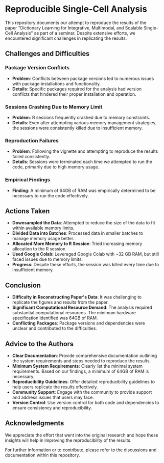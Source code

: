 # Reproducible Single-Cell Analysis

This repository documents our attempt to reproduce the results of the paper "Dictionary Learning for Integrative, Multimodal, and Scalable Single-Cell Analysis" as part of a seminar. Despite extensive efforts, we encountered significant challenges in replicating the results.

## Challenges and Difficulties

### Package Version Conflicts
- **Problem**: Conflicts between package versions led to numerous issues with package installations and functionality.
- **Details**: Specific packages required for the analysis had version conflicts that hindered their proper installation and operation.

### Sessions Crashing Due to Memory Limit
- **Problem**: R sessions frequently crashed due to memory constraints.
- **Details**: Even after attempting various memory management strategies, the sessions were consistently killed due to insufficient memory.

### Reproduction Failures
- **Problem**: Following the vignette and attempting to reproduce the results failed consistently.
- **Details**: Sessions were terminated each time we attempted to run the code, primarily due to high memory usage.

### Empirical Findings
- **Finding**: A minimum of 64GB of RAM was empirically determined to be necessary to run the code effectively.

## Actions Taken

- **Downsampled the Data**: Attempted to reduce the size of the data to fit within available memory limits.
- **Divided Data into Batches**: Processed data in smaller batches to manage memory usage better.
- **Allocated More Memory to R Session**: Tried increasing memory allocation to the R session.
- **Used Google Colab**: Leveraged Google Colab with ~32 GB RAM, but still faced issues due to memory limits.
- **Progress**: Despite these efforts, the session was killed every time due to insufficient memory.

## Conclusion

- **Difficulty in Reconstructing Paper's Data**: It was challenging to replicate the figures and results from the paper.
- **Significant Computational Resource Demand**: The analysis required substantial computational resources. The minimum hardware specification identified was 64GB of RAM.
- **Conflicting Packages**: Package versions and dependencies were unclear and contributed to the difficulties.

## Advice to the Authors

- **Clear Documentation**: Provide comprehensive documentation outlining the system requirements and steps needed to reproduce the results.
- **Minimum System Requirements**: Clearly list the minimal system requirements. Based on our findings, a minimum of 64GB of RAM is necessary.
- **Reproducibility Guidelines**: Offer detailed reproducibility guidelines to help users replicate the results effectively.
- **Community Support**: Engage with the community to provide support and address issues that users may face.
- **Version Control**: Use version control for both code and dependencies to ensure consistency and reproducibility.

## Acknowledgments

We appreciate the effort that went into the original research and hope these insights will help in improving the reproducibility of the results.

For further information or to contribute, please refer to the discussions and documentation within this repository.
